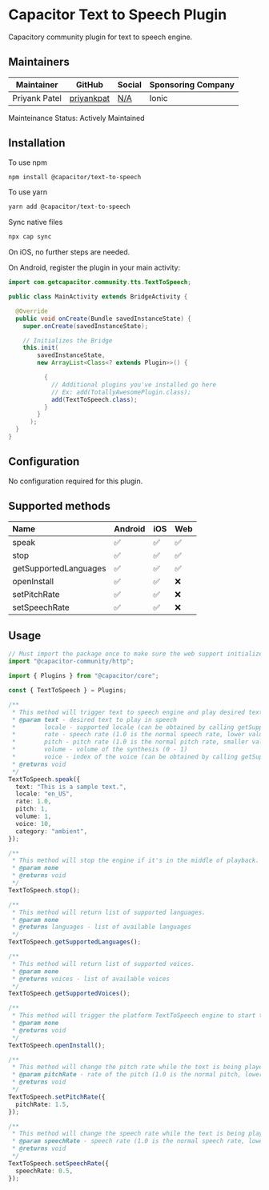 # Capacitor Text to Speech Plugin

Capacitory community plugin for text to speech engine.

## Maintainers

| Maintainer    | GitHub                                      | Social                     | Sponsoring Company |
| ------------- | ------------------------------------------- | -------------------------- | ------------------ |
| Priyank Patel | [priyankpat](https://github.com/priyankpat) | [N/A](https://twitter.com) | Ionic              |

Mainteinance Status: Actively Maintained

## Installation

To use npm

```bash
npm install @capacitor/text-to-speech
```

To use yarn

```bash
yarn add @capacitor/text-to-speech
```

Sync native files

```bash
npx cap sync
```

On iOS, no further steps are needed.

On Android, register the plugin in your main activity:

```java
import com.getcapacitor.community.tts.TextToSpeech;

public class MainActivity extends BridgeActivity {

  @Override
  public void onCreate(Bundle savedInstanceState) {
    super.onCreate(savedInstanceState);

    // Initializes the Bridge
    this.init(
        savedInstanceState,
        new ArrayList<Class<? extends Plugin>>() {

          {
            // Additional plugins you've installed go here
            // Ex: add(TotallyAwesomePlugin.class);
            add(TextToSpeech.class);
          }
        }
      );
  }
}
```

## Configuration

No configuration required for this plugin.

## Supported methods

| Name                  | Android | iOS | Web |
| :-------------------- | :------ | :-- | :-- |
| speak                 | ✅      | ✅  | ✅  |
| stop                  | ✅      | ✅  | ✅  |
| getSupportedLanguages | ✅      | ✅  | ✅  |
| openInstall           | ✅      | ✅  | ❌  |
| setPitchRate          | ✅      | ✅  | ❌  |
| setSpeechRate         | ✅      | ✅  | ❌  |

## Usage

```typescript
// Must import the package once to make sure the web support initializes
import "@capacitor-community/http";

import { Plugins } from "@capacitor/core";

const { TextToSpeech } = Plugins;

/**
 * This method will trigger text to speech engine and play desired text.
 * @param text - desired text to play in speech
 *        locale - supported locale (can be obtained by calling getSupportedLanguages())
 *        rate - speech rate (1.0 is the normal speech rate, lower values slow down the speech, greater values accelerate it)
 *        pitch - pitch rate (1.0 is the normal pitch rate, smaller value lowers the tone and greater value increases it)
 *        volume - volume of the synthesis (0 - 1)
 *        voice - index of the voice (can be obtained by calling getSupportedVoices()) (Android/Web Only)
 * @returns void
 */
TextToSpeech.speak({
  text: "This is a sample text.",
  locale: "en_US",
  rate: 1.0,
  pitch: 1,
  volume: 1,
  voice: 10,
  category: "ambient",
});

/**
 * This method will stop the engine if it's in the middle of playback.
 * @param none
 * @returns void
 */
TextToSpeech.stop();

/**
 * This method will return list of supported languages.
 * @param none
 * @returns languages - list of available languages
 */
TextToSpeech.getSupportedLanguages();

/**
 * This method will return list of supported voices.
 * @param none
 * @returns voices - list of available voices
 */
TextToSpeech.getSupportedVoices();

/**
 * This method will trigger the platform TextToSpeech engine to start the activity that installs the resource files on the device that are required for TTS to be operational.
 * @param none
 * @returns void
 */
TextToSpeech.openInstall();

/**
 * This method will change the pitch rate while the text is being played.
 * @param pitchRate - rate of the pitch (1.0 is the normal pitch, lower values lower the tone of the synthesized voice, greater values increase it)
 * @returns void
 */
TextToSpeech.setPitchRate({
  pitchRate: 1.5,
});

/**
 * This method will change the speech rate while the text is being played.
 * @param speechRate - speech rate (1.0 is the normal speech rate, lower values slow down the speech, greater values accelerate it)
 * @returns void
 */
TextToSpeech.setSpeechRate({
  speechRate: 0.5,
});
```
